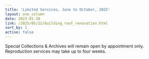 ```yaml
---
title: 'Limited Services, June to October, 2025'
layout: one_column
date: 2023-01-20
link: /2025/05/22/building_roof_renovation.html
sort_by: 1
active: false
---
```


Special Collections & Archives will remain open by appointment only. Reproduction services may take up to four weeks.